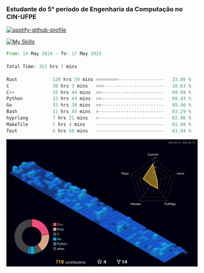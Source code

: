 
### Estudante do 5° período de Engenharia da Computação no CIN-UFPE

[![spotify-github-profile](https://spotify-github-profile.kittinanx.com/api/view?uid=21nggge2ld354asa4l3xoze2q&cover_image=true&theme=novatorem&show_offline=false&background_color=000000&interchange=true&bar_color=53b14f&bar_color_cover=true)](https://github.com/kittinan/spotify-github-profile)


[![My Skills](https://skillicons.dev/icons?i=c,cpp,rust,py,java,neovim&theme=dark)](https://skillicons.dev)

<!--START_SECTION:waka-->

```rust
From: 14 May 2024 - To: 17 May 2025

Total Time: 351 hrs 7 mins

Rust             120 hrs 59 mins >>>>>>>>-----------------   33.80 %
C                38 hrs 3 mins   >>>----------------------   10.63 %
C++              35 hrs 44 mins  >>-----------------------   09.99 %
Python           33 hrs 44 mins  >>-----------------------   09.43 %
Go               33 hrs 38 mins  >>-----------------------   09.40 %
Bash             11 hrs 45 mins  >------------------------   03.29 %
hyprlang         7 hrs 21 mins   >------------------------   02.06 %
Makefile         7 hrs 4 mins    -------------------------   01.98 %
Text             6 hrs 56 mins   -------------------------   01.94 %
```

<!--END_SECTION:waka-->

![](./profile-3d-contrib/profile-night-view.svg)
